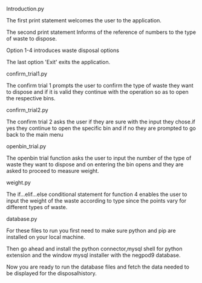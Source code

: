 Introduction.py

The first print statement welcomes the user to the application.

The second print statement Informs of the reference of numbers to the type of waste to dispose.

Option 1-4 introduces waste disposal options

The last option 'Exit' exits the application.

confirm_trial1.py

The confirm trial 1 prompts the user to confirm the type of waste they want to dispose and if it is valid they continue with the operation so as to open the respective bins.

confirm_trial2.py

The confirm trial 2 asks the user if they are sure with the input they chose.if yes they continue to open the specific bin and if no they are prompted to go back to the main menu

openbin_trial.py

The openbin trial function asks the user to input the number of the type of waste they want to dispose and on entering the bin opens and they are asked to proceed to measure weight.

weight.py

The if...elif...else conditional statement for function 4 enables the user to input the weight of the waste according to type since the points vary for different types of waste.

database.py

For these files to run you first need to make sure python and pip are installed on your local machine.

Then go ahead and install the python connector,mysql shell for python extension and the window mysql installer with the negpod9 database.

Now you are ready to run the database files and fetch the data needed to be displayed for the disposalhistory.
